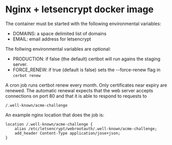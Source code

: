 # Nginx + letsencrypt docker image

The container must be started with the following environmental variables:

- DOMAINS: a space delimited list of domains
- EMAIL: email address for letsencrypt

The follwing environmental variables are optional:

- PRODUCTION: if false (the default) certbot will run agains the staging server.
- FORCE_RENEW: if true (default is false) sets the --force-renew flag in `cerbot renew`

A cron job runs certbot renew every month. Only certificates near expiry are renewed. The automatic renewal expects that the web server accepts connections on port 80 and that it is able to respond to requests to 

	/.well-known/acme-challenge

An example nginx location that does the job is:

	location /.well-known/acme-challenge {
	    alias /etc/letsencrypt/webrootauth/.well-known/acme-challenge;
	    add_header Content-Type application/jose+json;
	}
